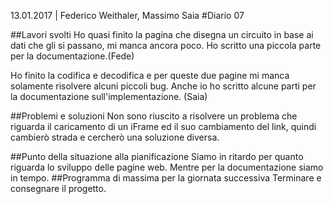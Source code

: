 13.01.2017 | Federico Weithaler, Massimo Saia
#Diario 07

##Lavori svolti
Ho quasi finito la pagina che disegna un circuito in base ai dati che gli si passano, mi manca ancora poco. Ho scritto una piccola parte per la documentazione.(Fede)

Ho finito la codifica e decodifica e per queste due pagine mi manca solamente risolvere alcuni piccoli bug. Anche io ho scritto alcune parti per la documentazione sull'implementazione. (Saia)

##Problemi e soluzioni
Non sono riuscito a risolvere un problema che riguarda il caricamento di un iFrame ed il suo cambiamento del link, quindi cambierò strada e cercherò una soluzione diversa.

##Punto della situazione alla pianificazione
Siamo in ritardo per quanto riguarda lo sviluppo delle pagine web. Mentre per la documentazione siamo in tempo.
##Programma di massima per la giornata successiva
Terminare e consegnare il progetto.
